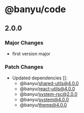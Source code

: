 # @banyu/code

## 2.0.0

### Major Changes

- first version major

### Patch Changes

- Updated dependencies []:
  - @banyu/shared-utils@4.0.0
  - @banyu/react-utils@4.0.0
  - @banyu/system-rsc@2.0.0
  - @banyu/system@4.0.0
  - @banyu/theme@4.0.0
